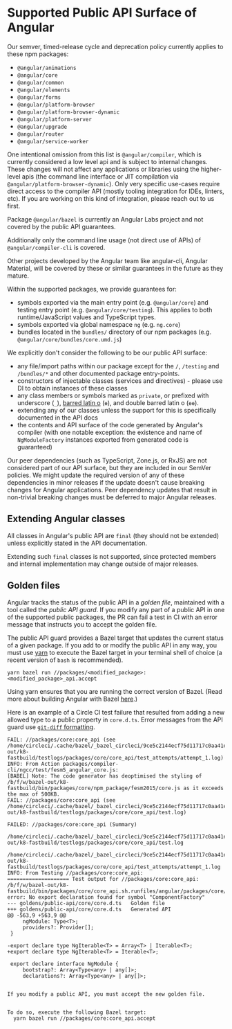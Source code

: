 # Supported Public API Surface of Angular

Our semver, timed-release cycle and deprecation policy currently applies to these npm packages:

- `@angular/animations`
- `@angular/core`
- `@angular/common`
- `@angular/elements`
- `@angular/forms`
- `@angular/platform-browser`
- `@angular/platform-browser-dynamic`
- `@angular/platform-server`
- `@angular/upgrade`
- `@angular/router`
- `@angular/service-worker`


One intentional omission from this list is `@angular/compiler`, which is currently considered a low level api and is subject to internal changes. These changes will not affect any applications or libraries using the higher-level apis (the command line interface or JIT compilation via `@angular/platform-browser-dynamic`). Only very specific use-cases require direct access to the compiler API (mostly tooling integration for IDEs, linters, etc). If you are working on this kind of integration, please reach out to us first.

Package `@angular/bazel` is currently an Angular Labs project and not covered by the public API guarantees.

Additionally only the command line usage (not direct use of APIs) of `@angular/compiler-cli` is covered.

Other projects developed by the Angular team like angular-cli, Angular Material, will be covered by these or similar guarantees in the future as they mature.

Within the supported packages, we provide guarantees for:

- symbols exported via the main entry point (e.g. `@angular/core`) and testing entry point (e.g. `@angular/core/testing`). This applies to both runtime/JavaScript values and TypeScript types.
- symbols exported via global namespace `ng` (e.g. `ng.core`)
- bundles located in the `bundles/` directory of our npm packages (e.g. `@angular/core/bundles/core.umd.js`)


We explicitly don't consider the following to be our public API surface:

- any file/import paths within our package except for the `/`, `/testing` and `/bundles/*` and other documented package entry-points.
- constructors of injectable classes (services and directives) - please use DI to obtain instances of these classes
- any class members or symbols marked as `private`, or prefixed with underscore (`_`), [barred latin o](https://en.wikipedia.org/wiki/%C6%9F) (`ɵ`), and  double barred latin o (`ɵɵ`).
- extending any of our classes unless the support for this is specifically documented in the API docs
- the contents and API surface of the code generated by Angular's compiler (with one notable exception: the existence and name of `NgModuleFactory` instances exported from generated code is guaranteed)


Our peer dependencies (such as TypeScript, Zone.js, or RxJS) are not considered part of our API surface, but they are included in our SemVer policies. We might update the required version of any of these dependencies in minor releases if the update doesn't cause breaking changes for Angular applications. Peer dependency updates that result in non-trivial breaking changes must be deferred to major Angular releases.

<a name="final-classes"></a>

## Extending Angular classes

All classes in Angular's public API are `final` (they should not be extended) unless explicitly stated in the API documentation.

Extending such `final` classes is not supported, since protected members and internal implementation may change outside of major releases.

<a name="golden-files"></a>

## Golden files

Angular tracks the status of the public API in a *golden file*, maintained with a tool called the *public API guard*.
If you modify any part of a public API in one of the supported public packages, the PR can fail a test in CI with an error message that instructs you to accept the golden file.

The public API guard provides a Bazel target that updates the current status of a given package. If you add to or modify the public API in any way, you must use [yarn](https://yarnpkg.com/) to execute the Bazel target in your terminal shell of choice (a recent version of `bash` is recommended).

```shell
yarn bazel run //packages/<modified_package>:<modified_package>_api.accept
```

Using yarn ensures that you are running the correct version of Bazel.
(Read more about building Angular with Bazel [here](./BAZEL.md).)

Here is an example of a Circle CI test failure that resulted from adding a new allowed type to a public property in `core.d.ts`. Error messages from the API guard use [`git-diff` formatting](https://git-scm.com/docs/git-diff#_combined_diff_format).

```
FAIL: //packages/core:core_api (see /home/circleci/.cache/bazel/_bazel_circleci/9ce5c2144ecf75d11717c0aa41e45a8d/execroot/angular/bazel-out/k8-fastbuild/testlogs/packages/core/core_api/test_attempts/attempt_1.log)
INFO: From Action packages/compiler-cli/ngcc/test/fesm5_angular_core.js:
[BABEL] Note: The code generator has deoptimised the styling of /b/f/w/bazel-out/k8-fastbuild/bin/packages/core/npm_package/fesm2015/core.js as it exceeds the max of 500KB.
FAIL: //packages/core:core_api (see /home/circleci/.cache/bazel/_bazel_circleci/9ce5c2144ecf75d11717c0aa41e45a8d/execroot/angular/bazel-out/k8-fastbuild/testlogs/packages/core/core_api/test.log)

FAILED: //packages/core:core_api (Summary)
      /home/circleci/.cache/bazel/_bazel_circleci/9ce5c2144ecf75d11717c0aa41e45a8d/execroot/angular/bazel-out/k8-fastbuild/testlogs/packages/core/core_api/test.log
      /home/circleci/.cache/bazel/_bazel_circleci/9ce5c2144ecf75d11717c0aa41e45a8d/execroot/angular/bazel-out/k8-fastbuild/testlogs/packages/core/core_api/test_attempts/attempt_1.log
INFO: From Testing //packages/core:core_api:
==================== Test output for //packages/core:core_api:
/b/f/w/bazel-out/k8-fastbuild/bin/packages/core/core_api.sh.runfiles/angular/packages/core/npm_package/core.d.ts(7,1): error: No export declaration found for symbol "ComponentFactory"
--- goldens/public-api/core/core.d.ts	Golden file
+++ goldens/public-api/core/core.d.ts	Generated API
@@ -563,9 +563,9 @@
     ngModule: Type<T>;
     providers?: Provider[];
 }

-export declare type NgIterable<T> = Array<T> | Iterable<T>;
+export declare type NgIterable<T> = Iterable<T>;

 export declare interface NgModule {
     bootstrap?: Array<Type<any> | any[]>;
     declarations?: Array<Type<any> | any[]>;


If you modify a public API, you must accept the new golden file.


To do so, execute the following Bazel target:
  yarn bazel run //packages/core:core_api.accept

```
